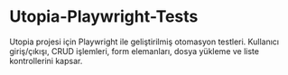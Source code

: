 # Utopia-Playwright-Tests
Utopia projesi için Playwright ile geliştirilmiş otomasyon testleri. Kullanıcı giriş/çıkışı, CRUD işlemleri, form elemanları, dosya yükleme ve liste kontrollerini kapsar.
